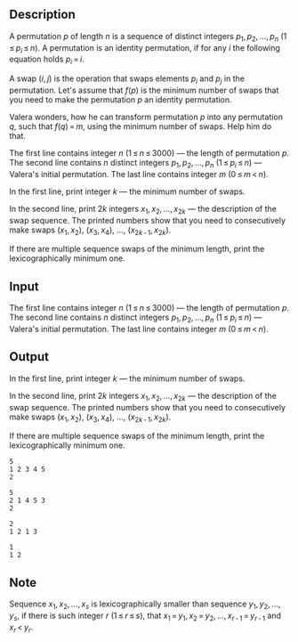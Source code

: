 ## Description

<div><p>A <span class="tex-font-style-it">permutation</span> <span class="tex-span"><i>p</i></span> of length <span class="tex-span"><i>n</i></span> is a sequence of distinct integers <span class="tex-span"><i>p</i><sub class="lower-index">1</sub>, <i>p</i><sub class="lower-index">2</sub>, ..., <i>p</i><sub class="lower-index"><i>n</i></sub></span> <span class="tex-span">(1 ≤ <i>p</i><sub class="lower-index"><i>i</i></sub> ≤ <i>n</i>)</span>. A permutation is an identity permutation, if for any <span class="tex-span"><i>i</i></span> the following equation holds <span class="tex-span"><i>p</i><sub class="lower-index"><i>i</i></sub> = <i>i</i></span>. </p><p>A <span class="tex-font-style-it">swap</span> <span class="tex-span">(<i>i</i>, <i>j</i>)</span> is the operation that swaps elements <span class="tex-span"><i>p</i><sub class="lower-index"><i>i</i></sub></span> and <span class="tex-span"><i>p</i><sub class="lower-index"><i>j</i></sub></span> in the permutation. Let's assume that <span class="tex-span"><i>f</i>(<i>p</i>)</span> is the minimum number of swaps that you need to make the permutation <span class="tex-span"><i>p</i></span> an identity permutation. </p><p>Valera wonders, how he can transform permutation <span class="tex-span"><i>p</i></span> into any permutation <span class="tex-span"><i>q</i></span>, such that <span class="tex-span"><i>f</i>(<i>q</i>) = <i>m</i></span>, using the minimum number of swaps. Help him do that.</p></div><div class="input-specification"><p>The first line contains integer <span class="tex-span"><i>n</i></span> (<span class="tex-span">1 ≤ <i>n</i> ≤ 3000</span>) — the length of permutation <span class="tex-span"><i>p</i></span>. The second line contains <span class="tex-span"><i>n</i></span> distinct integers <span class="tex-span"><i>p</i><sub class="lower-index">1</sub>, <i>p</i><sub class="lower-index">2</sub>, ..., <i>p</i><sub class="lower-index"><i>n</i></sub></span> (<span class="tex-span">1 ≤ <i>p</i><sub class="lower-index"><i>i</i></sub> ≤ <i>n</i></span>) — Valera's initial permutation. The last line contains integer <span class="tex-span"><i>m</i></span> (<span class="tex-span">0 ≤ <i>m</i> &lt; <i>n</i></span>).</p></div><div class="output-specification"><p>In the first line, print integer <span class="tex-span"><i>k</i></span> — the minimum number of swaps.</p><p>In the second line, print <span class="tex-span">2<i>k</i></span> integers <span class="tex-span"><i>x</i><sub class="lower-index">1</sub>, <i>x</i><sub class="lower-index">2</sub>, ..., <i>x</i><sub class="lower-index">2<i>k</i></sub></span> — the description of the swap sequence. The printed numbers show that you need to consecutively make swaps <span class="tex-span">(<i>x</i><sub class="lower-index">1</sub>, <i>x</i><sub class="lower-index">2</sub>)</span>, <span class="tex-span">(<i>x</i><sub class="lower-index">3</sub>, <i>x</i><sub class="lower-index">4</sub>)</span>, ..., <span class="tex-span">(<i>x</i><sub class="lower-index">2<i>k</i> - 1</sub>, <i>x</i><sub class="lower-index">2<i>k</i></sub>)</span>. </p><p>If there are multiple sequence swaps of the minimum length, print the lexicographically minimum one.</p></div>

## Input

<p>The first line contains integer <span class="tex-span"><i>n</i></span> (<span class="tex-span">1 ≤ <i>n</i> ≤ 3000</span>) — the length of permutation <span class="tex-span"><i>p</i></span>. The second line contains <span class="tex-span"><i>n</i></span> distinct integers <span class="tex-span"><i>p</i><sub class="lower-index">1</sub>, <i>p</i><sub class="lower-index">2</sub>, ..., <i>p</i><sub class="lower-index"><i>n</i></sub></span> (<span class="tex-span">1 ≤ <i>p</i><sub class="lower-index"><i>i</i></sub> ≤ <i>n</i></span>) — Valera's initial permutation. The last line contains integer <span class="tex-span"><i>m</i></span> (<span class="tex-span">0 ≤ <i>m</i> &lt; <i>n</i></span>).</p>

## Output

<p>In the first line, print integer <span class="tex-span"><i>k</i></span> — the minimum number of swaps.</p><p>In the second line, print <span class="tex-span">2<i>k</i></span> integers <span class="tex-span"><i>x</i><sub class="lower-index">1</sub>, <i>x</i><sub class="lower-index">2</sub>, ..., <i>x</i><sub class="lower-index">2<i>k</i></sub></span> — the description of the swap sequence. The printed numbers show that you need to consecutively make swaps <span class="tex-span">(<i>x</i><sub class="lower-index">1</sub>, <i>x</i><sub class="lower-index">2</sub>)</span>, <span class="tex-span">(<i>x</i><sub class="lower-index">3</sub>, <i>x</i><sub class="lower-index">4</sub>)</span>, ..., <span class="tex-span">(<i>x</i><sub class="lower-index">2<i>k</i> - 1</sub>, <i>x</i><sub class="lower-index">2<i>k</i></sub>)</span>. </p><p>If there are multiple sequence swaps of the minimum length, print the lexicographically minimum one.</p>





```input1
5
1 2 3 4 5
2

```




```input2
5
2 1 4 5 3
2

```




```output1
2
1 2 1 3
```




```output2
1
1 2
```



## Note

<p>Sequence <span class="tex-span"><i>x</i><sub class="lower-index">1</sub>, <i>x</i><sub class="lower-index">2</sub>, ..., <i>x</i><sub class="lower-index"><i>s</i></sub></span> is lexicographically smaller than sequence <span class="tex-span"><i>y</i><sub class="lower-index">1</sub>, <i>y</i><sub class="lower-index">2</sub>, ..., <i>y</i><sub class="lower-index"><i>s</i></sub></span>, if there is such integer <span class="tex-span"><i>r</i></span> <span class="tex-span">(1 ≤ <i>r</i> ≤ <i>s</i>)</span>, that <span class="tex-span"><i>x</i><sub class="lower-index">1</sub> = <i>y</i><sub class="lower-index">1</sub>, <i>x</i><sub class="lower-index">2</sub> = <i>y</i><sub class="lower-index">2</sub>, ..., <i>x</i><sub class="lower-index"><i>r</i> - 1</sub> = <i>y</i><sub class="lower-index"><i>r</i> - 1</sub></span> and <span class="tex-span"><i>x</i><sub class="lower-index"><i>r</i></sub> &lt; <i>y</i><sub class="lower-index"><i>r</i></sub></span>. </p>
